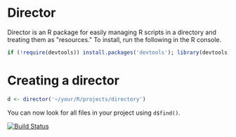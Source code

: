 Director
========

Director is an R package for easily managing R scripts in a directory and treating them as "resources."
To install, run the following in the R console.

```r
if (!require(devtools)) install.packages('devtools'); library(devtools); install_github('robertzk/director'); library(director)
```

Creating a director
======

```r
d <- director('~/your/R/projects/directory')
```

You can now look for all files in your project using `d$find()`.


[![Build Status](https://travis-ci.org/robertzk/director.svg?branch=master)](https://travis-ci.org/robertzk/director)

